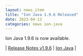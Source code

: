 ```yaml
---
layout: news_item
title: "Ion Java 1.9.6 Released"
date: 2023-04-12
categories: news ion-java
---
```


Ion Java 1.9.6 is now available.

| [Release Notes v1.9.6](https://github.com/amazon-ion/ion-java/releases/tag/v1.9.6) | [Ion Java](https://github.com/amazon-ion/ion-java) |

